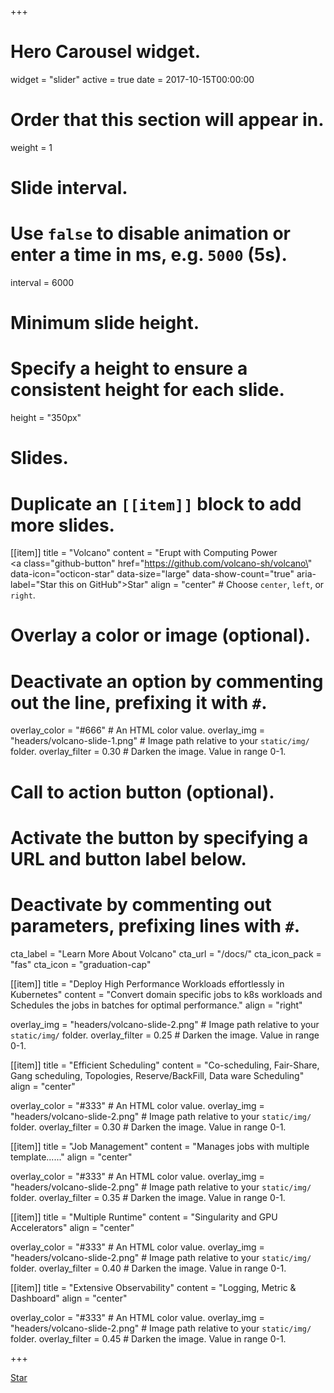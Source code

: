+++
# Hero Carousel widget.
widget = "slider"
active = true
date = 2017-10-15T00:00:00

# Order that this section will appear in.
weight = 1

# Slide interval.
# Use `false` to disable animation or enter a time in ms, e.g. `5000` (5s).
interval = 6000

# Minimum slide height.
# Specify a height to ensure a consistent height for each slide.
height = "350px"

# Slides.
# Duplicate an `[[item]]` block to add more slides.
[[item]]
  title = "Volcano"
  content = "Erupt with Computing Power <br /> <a class=\"github-button\" href=\"https://github.com/volcano-sh/volcano\" data-icon=\"octicon-star\" data-size=\"large\" data-show-count=\"true\" aria-label=\"Star this on GitHub\">Star</a>"
  align = "center"  # Choose `center`, `left`, or `right`.

  # Overlay a color or image (optional).
  #   Deactivate an option by commenting out the line, prefixing it with `#`.
  overlay_color = "#666"  # An HTML color value.
  overlay_img = "headers/volcano-slide-1.png"  # Image path relative to your `static/img/` folder.
  overlay_filter = 0.30  # Darken the image. Value in range 0-1.

  # Call to action button (optional).
  #   Activate the button by specifying a URL and button label below.
  #   Deactivate by commenting out parameters, prefixing lines with `#`.
  cta_label = "Learn More About Volcano"
  cta_url = "/docs/"
  cta_icon_pack = "fas"
  cta_icon = "graduation-cap"

[[item]]
  title = "Deploy High Performance Workloads effortlessly in Kubernetes"
  content = "Convert domain specific jobs to k8s workloads and Schedules the jobs in batches for optimal performance."
  align = "right"

  overlay_img = "headers/volcano-slide-2.png"  # Image path relative to your `static/img/` folder.
  overlay_filter = 0.25  # Darken the image. Value in range 0-1.

[[item]]
  title = "Efficient Scheduling"
  content = "Co-scheduling, Fair-Share, Gang scheduling, Topologies, Reserve/BackFill, Data ware Scheduling"
  align = "center"

  overlay_color = "#333"  # An HTML color value.
  overlay_img = "headers/volcano-slide-2.png"  # Image path relative to your `static/img/` folder.
  overlay_filter = 0.30  # Darken the image. Value in range 0-1.
  
[[item]]
  title = "Job Management"
  content = "Manages jobs with multiple template......"
  align = "center"

  overlay_color = "#333"  # An HTML color value.
  overlay_img = "headers/volcano-slide-2.png"  # Image path relative to your `static/img/` folder.
  overlay_filter = 0.35  # Darken the image. Value in range 0-1.

[[item]]
  title = "Multiple Runtime"
  content = "Singularity and GPU Accelerators"
  align = "center"

  overlay_color = "#333"  # An HTML color value.
  overlay_img = "headers/volcano-slide-2.png"  # Image path relative to your `static/img/` folder.
  overlay_filter = 0.40  # Darken the image. Value in range 0-1.

[[item]]
  title = "Extensive Observability"
  content = "Logging, Metric & Dashboard"
  align = "center"

  overlay_color = "#333"  # An HTML color value.
  overlay_img = "headers/volcano-slide-2.png"  # Image path relative to your `static/img/` folder.
  overlay_filter = 0.45  # Darken the image. Value in range 0-1.

+++

<div class="mt-3">
  <a class="github-button" href="https://github.com/volcano-sh/volcano" data-icon="octicon-star" data-size="large" data-show-count="true" aria-label="Star this on GitHub">Star</a>
</div>
<script async defer src="https://buttons.github.io/buttons.js"></script>
